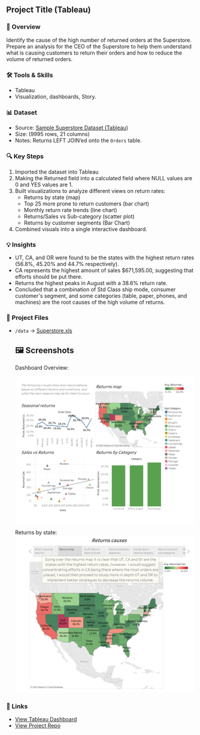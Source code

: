 ## Project Title (Tableau)

### 📌 Overview
Identify the cause of the high number of returned orders at the Superstore. Prepare an analysis for the CEO of the Superstore to help them understand what is causing customers to return their orders and how to reduce the volume of returned orders.

### 🛠 Tools & Skills
- Tableau
- Visualization, dashboards, Story.

### 📊 Dataset
- Source: [Sample Superstore Dataset (Tableau)](https://practicum-content.s3.us-west-1.amazonaws.com/data-eng/remodeled/files/Superstore.xls?etag=4616d537c163874941cf5fc3c9002fa8)
- Size: (9995 rows, 21 columns)  
- Notes: Returns LEFT JOIN’ed onto the `Orders` table.

### 🔍 Key Steps
1. Imported the dataset into Tableau
2. Making the Returned field into a calculated field  where NULL values are 0 and YES values are 1.
3. Built visualizations to analyze different views on return rates:
   - Returns by state (map)  
   - Top 25 more prone to return customers (bar chart)  
   - Monthly return rate trends (line chart)  
   - Returns/Sales vs Sub-category (scatter plot)
   - Returns by customer segments (Bar Chart)
5. Combined visuals into a single interactive dashboard.

### 💡 Insights
- UT, CA, and OR were found to be the states with the highest return rates (56.8%, 45.20% and 44.7% respectively).
- CA represents the highest amount of sales $671,595.00, suggesting that efforts should be put there.
- Returns the highest peaks in August with a 38.6% return rate.  
- Concluded that a combination of Std Class ship mode, consumer customer's segment, and some categories (table, paper, phones, and machines) are the root causes of the high volume of returns.  

### 📂 Project Files
- `/data` → [Superstore.xls](https://practicum-content.s3.us-west-1.amazonaws.com/data-eng/remodeled/files/Superstore.xls?etag=4616d537c163874941cf5fc3c9002fa8)


  

  ## 🖼️ Screenshots

  Dashboard Overview:

  ![Dashboard Overview](https://github.com/DiegoJCarballoG/TripleTen_projects/blob/main/Tableau%20Storytelling%20with%20data%20Project/screenshots/Dashboard%20returns%20causes.png?raw=true)

  Returns by state:  
  ![Returns by state](https://github.com/DiegoJCarballoG/TripleTen_projects/blob/main/Tableau%20Storytelling%20with%20data%20Project/screenshots/Returns%20by%20state.png?raw=true)

  

### 🔗 Links
- [View Tableau Dashboard](https://public.tableau.com/app/profile/diego.carballo/viz/StorytellingwithDataProject_17525532384360/Returnscauses)  
- [View Project Repo](https://github.com/DiegoJCarballoG/TripleTen_projects.git) 



